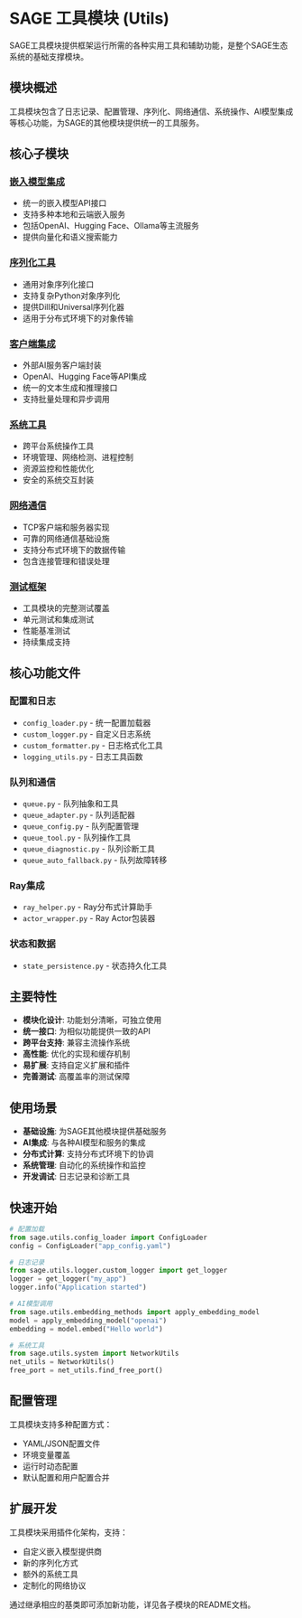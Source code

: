 # SAGE 工具模块 (Utils)

SAGE工具模块提供框架运行所需的各种实用工具和辅助功能，是整个SAGE生态系统的基础支撑模块。

## 模块概述

工具模块包含了日志记录、配置管理、序列化、网络通信、系统操作、AI模型集成等核心功能，为SAGE的其他模块提供统一的工具服务。

## 核心子模块

### [嵌入模型集成](./embedding_methods/)
- 统一的嵌入模型API接口
- 支持多种本地和云端嵌入服务
- 包括OpenAI、Hugging Face、Ollama等主流服务
- 提供向量化和语义搜索能力

### [序列化工具](./serialization/)
- 通用对象序列化接口
- 支持复杂Python对象序列化
- 提供Dill和Universal序列化器
- 适用于分布式环境下的对象传输

### [客户端集成](./clients/)
- 外部AI服务客户端封装
- OpenAI、Hugging Face等API集成
- 统一的文本生成和推理接口
- 支持批量处理和异步调用

### [系统工具](./system/)
- 跨平台系统操作工具
- 环境管理、网络检测、进程控制
- 资源监控和性能优化
- 安全的系统交互封装

### [网络通信](./network/)
- TCP客户端和服务器实现
- 可靠的网络通信基础设施
- 支持分布式环境下的数据传输
- 包含连接管理和错误处理

### [测试框架](./tests/)
- 工具模块的完整测试覆盖
- 单元测试和集成测试
- 性能基准测试
- 持续集成支持

## 核心功能文件

### 配置和日志
- `config_loader.py` - 统一配置加载器
- `custom_logger.py` - 自定义日志系统
- `custom_formatter.py` - 日志格式化工具
- `logging_utils.py` - 日志工具函数

### 队列和通信
- `queue.py` - 队列抽象和工具
- `queue_adapter.py` - 队列适配器
- `queue_config.py` - 队列配置管理
- `queue_tool.py` - 队列操作工具
- `queue_diagnostic.py` - 队列诊断工具
- `queue_auto_fallback.py` - 队列故障转移

### Ray集成
- `ray_helper.py` - Ray分布式计算助手
- `actor_wrapper.py` - Ray Actor包装器

### 状态和数据
- `state_persistence.py` - 状态持久化工具

## 主要特性

- **模块化设计**: 功能划分清晰，可独立使用
- **统一接口**: 为相似功能提供一致的API
- **跨平台支持**: 兼容主流操作系统
- **高性能**: 优化的实现和缓存机制
- **易扩展**: 支持自定义扩展和插件
- **完善测试**: 高覆盖率的测试保障

## 使用场景

- **基础设施**: 为SAGE其他模块提供基础服务
- **AI集成**: 与各种AI模型和服务的集成
- **分布式计算**: 支持分布式环境下的协调
- **系统管理**: 自动化的系统操作和监控
- **开发调试**: 日志记录和诊断工具

## 快速开始

```python
# 配置加载
from sage.utils.config_loader import ConfigLoader
config = ConfigLoader("app_config.yaml")

# 日志记录
from sage.utils.logger.custom_logger import get_logger
logger = get_logger("my_app")
logger.info("Application started")

# AI模型调用
from sage.utils.embedding_methods import apply_embedding_model
model = apply_embedding_model("openai")
embedding = model.embed("Hello world")

# 系统工具
from sage.utils.system import NetworkUtils
net_utils = NetworkUtils()
free_port = net_utils.find_free_port()
```

## 配置管理

工具模块支持多种配置方式：
- YAML/JSON配置文件
- 环境变量覆盖
- 运行时动态配置
- 默认配置和用户配置合并

## 扩展开发

工具模块采用插件化架构，支持：
- 自定义嵌入模型提供商
- 新的序列化方式
- 额外的系统工具
- 定制化的网络协议

通过继承相应的基类即可添加新功能，详见各子模块的README文档。
